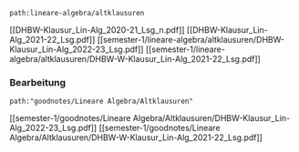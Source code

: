 ```expander
path:lineare-algebra/altklausuren
```
[[DHBW-Klausur_Lin-Alg_2020-21_Lsg_n.pdf]]
[[DHBW-Klausur_Lin-Alg_2021-22_Lsg.pdf]]
[[semester-1/lineare-algebra/altklausuren/DHBW-Klausur_Lin-Alg_2022-23_Lsg.pdf]]
[[semester-1/lineare-algebra/altklausuren/DHBW-W-Klausur_Lin-Alg_2021-22_Lsg.pdf]]


### Bearbeitung
```expander
path:"goodnotes/Lineare Algebra/Altklausuren"
```
[[semester-1/goodnotes/Lineare Algebra/Altklausuren/DHBW-Klausur_Lin-Alg_2022-23_Lsg.pdf]]
[[semester-1/goodnotes/Lineare Algebra/Altklausuren/DHBW-W-Klausur_Lin-Alg_2021-22_Lsg.pdf]]
